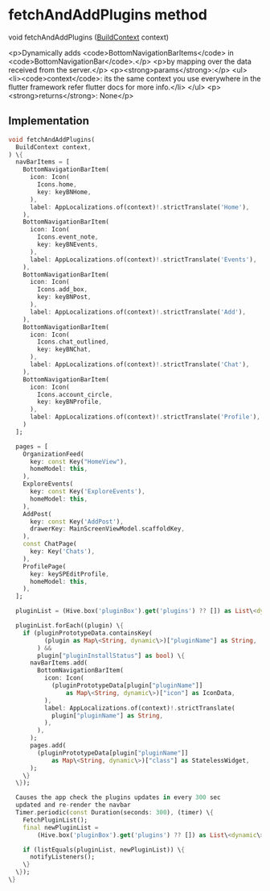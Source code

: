 


# fetchAndAddPlugins method








void fetchAndAddPlugins
([BuildContext](https:api.flutter.dev/flutter/widgets/BuildContext-class.html) context)





\<p\>Dynamically adds \<code\>BottomNavigationBarItems\</code\> in \<code\>BottomNavigationBar\</code\>.\</p\>
\<p\>by mapping over the data received from the server.\</p\>
\<p\>\<strong\>params\</strong\>:\</p\>
\<ul\>
\<li\>\<code\>context\</code\>: its the same context you use everywhere in the flutter framework refer flutter docs for more info.\</li\>
\</ul\>
\<p\>\<strong\>returns\</strong\>:
  None\</p\>



## Implementation

```dart
void fetchAndAddPlugins(
  BuildContext context,
) \{
  navBarItems = [
    BottomNavigationBarItem(
      icon: Icon(
        Icons.home,
        key: keyBNHome,
      ),
      label: AppLocalizations.of(context)!.strictTranslate('Home'),
    ),
    BottomNavigationBarItem(
      icon: Icon(
        Icons.event_note,
        key: keyBNEvents,
      ),
      label: AppLocalizations.of(context)!.strictTranslate('Events'),
    ),
    BottomNavigationBarItem(
      icon: Icon(
        Icons.add_box,
        key: keyBNPost,
      ),
      label: AppLocalizations.of(context)!.strictTranslate('Add'),
    ),
    BottomNavigationBarItem(
      icon: Icon(
        Icons.chat_outlined,
        key: keyBNChat,
      ),
      label: AppLocalizations.of(context)!.strictTranslate('Chat'),
    ),
    BottomNavigationBarItem(
      icon: Icon(
        Icons.account_circle,
        key: keyBNProfile,
      ),
      label: AppLocalizations.of(context)!.strictTranslate('Profile'),
    )
  ];

  pages = [
    OrganizationFeed(
      key: const Key("HomeView"),
      homeModel: this,
    ),
    ExploreEvents(
      key: const Key('ExploreEvents'),
      homeModel: this,
    ),
    AddPost(
      key: const Key('AddPost'),
      drawerKey: MainScreenViewModel.scaffoldKey,
    ),
    const ChatPage(
      key: Key('Chats'),
    ),
    ProfilePage(
      key: keySPEditProfile,
      homeModel: this,
    ),
  ];

  pluginList = (Hive.box('pluginBox').get('plugins') ?? []) as List\<dynamic\>;

  pluginList.forEach((plugin) \{
    if (pluginPrototypeData.containsKey(
          (plugin as Map\<String, dynamic\>)["pluginName"] as String,
        ) &&
        plugin["pluginInstallStatus"] as bool) \{
      navBarItems.add(
        BottomNavigationBarItem(
          icon: Icon(
            (pluginPrototypeData[plugin["pluginName"]]
                as Map\<String, dynamic\>)["icon"] as IconData,
          ),
          label: AppLocalizations.of(context)!.strictTranslate(
            plugin["pluginName"] as String,
          ),
        ),
      );
      pages.add(
        (pluginPrototypeData[plugin["pluginName"]]
            as Map\<String, dynamic\>)["class"] as StatelessWidget,
      );
    \}
  \});

  Causes the app check the plugins updates in every 300 sec
  updated and re-render the navbar
  Timer.periodic(const Duration(seconds: 300), (timer) \{
    FetchPluginList();
    final newPluginList =
        (Hive.box('pluginBox').get('plugins') ?? []) as List\<dynamic\>;

    if (listEquals(pluginList, newPluginList)) \{
      notifyListeners();
    \}
  \});
\}
```







